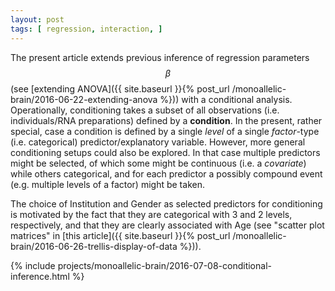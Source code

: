 ```yaml
---
layout: post
tags: [ regression, interaction, ]
---
```


The present article extends previous inference of regression parameters $$\beta$$ (see [extending ANOVA]({{ site.baseurl }}{% post_url /monoallelic-brain/2016-06-22-extending-anova %})) with a conditional analysis.  Operationally, conditioning takes a subset of all observations (i.e. individuals/RNA preparations) defined by a **condition**.  In the present, rather special, case a condition is defined by a single *level* of a single *factor*-type (i.e. categorical) predictor/explanatory variable.  However, more general conditioning setups could also be explored.  In that case multiple predictors might be selected, of which some might be continuous (i.e. a *covariate*) while others categorical, and for each predictor a possibly compound event (e.g. multiple levels of a factor) might be taken.

The choice of Institution and Gender as selected predictors for conditioning is motivated by the fact that they are categorical with 3 and 2 levels, respectively, and that they are clearly associated with Age (see "scatter plot matrices" in [this article]({{ site.baseurl }}{% post_url /monoallelic-brain/2016-06-26-trellis-display-of-data %})).

{% include projects/monoallelic-brain/2016-07-08-conditional-inference.html %}
